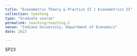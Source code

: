 ```yaml
---
title: "Econometric Theory & Practice II / Econometrics II"
collection: teaching
type: "Graduate course"
permalink: teaching/teaching-2
venue: "Indiana University, Department of Economics"
date: 2023

---
```


SP23

